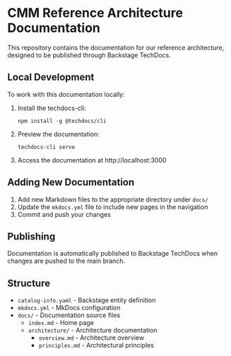 # CMM Reference Architecture Documentation

This repository contains the documentation for our reference architecture, designed to be published through Backstage TechDocs.

## Local Development

To work with this documentation locally:

1. Install the techdocs-cli:
   ```
   npm install -g @techdocs/cli
   ```

2. Preview the documentation:
   ```
   techdocs-cli serve
   ```

3. Access the documentation at http://localhost:3000

## Adding New Documentation

1. Add new Markdown files to the appropriate directory under `docs/`
2. Update the `mkdocs.yml` file to include new pages in the navigation
3. Commit and push your changes

## Publishing

Documentation is automatically published to Backstage TechDocs when changes are pushed to the main branch.

## Structure

- `catalog-info.yaml` - Backstage entity definition
- `mkdocs.yml` - MkDocs configuration
- `docs/` - Documentation source files
  - `index.md` - Home page
  - `architecture/` - Architecture documentation
    - `overview.md` - Architecture overview
    - `principles.md` - Architectural principles